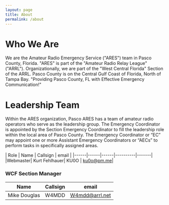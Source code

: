 ```yaml
---
layout: page
title: About
permalink: /about
---
```

# Who We Are
We are the Amateur Radio Emergency Service ("ARES") team in Pasco County, Florida. "ARES" is part of the "Amateur Radio Relay League" ("ARRL"). Organizationally, we are part of the "West Central Florida" Section of the ARRL. Pasco County is on the Central Gulf Coast of Florida, North of Tampa Bay.
"Providing Pasco County, FL with Effective Emergency Communication!"


# Leadership Team
Within the ARES organization, Pasco ARES has a team of amateur radio operators who serve as the leadership group. The Emergency Coordinator is appointed by the Section Emergency Coordinator to fill the leadership role within the local area of Pasco County. The Emergency Coordinator or “EC” may appoint one or more Assistant Emergency Coordinators or “AECs” to perform tasks in specifically assigned areas.

| Role | Name | Callsign | email |
|------|------|------|----------|-------|
|Webmaster| Kurt Fehlhauer| KU0O | ku0o@pm.me|



### WCF Section Manager
| Name | Callsign | email |
|------|----------|-------|
|Mike Douglas | W4MDD| W4mdd@arrl.net|

<!--### WCF Section ARES Leadership Team
| Role | Name| Callsign | email |
|------|-----|----------|-------|
|WCF District Emergency Coordinator|Dan Wilson |AB4LN |dpwilson1031@gmail.com|-->
